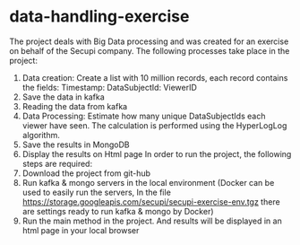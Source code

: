 # data-handling-exercise

The project deals with Big Data processing and was created for an exercise on behalf of the Secupi company.
The following processes take place in the project:
1. Data creation: Create a list with 10 million records, each record contains the fields:
   Timestamp: DataSubjectId: ViewerID
2. Save the data in kafka
3. Reading the data from kafka
4. Data Processing: Estimate how many unique DataSubjectIds each viewer have seen. The calculation is performed using the HyperLogLog algorithm.
5. Save the results in MongoDB
6. Display the results on Html page
In order to run the project, the following steps are required:
1. Download the project from git-hub
2. Run kafka & mongo servers in the local environment
   (Docker can be used to easily run the servers, 
   In the file https://storage.googleapis.com/secupi/secupi-exercise-env.tgz there are settings ready to run kafka & mongo by Docker)
3. Run the main method in the project. And results will be displayed in an html page in your local browser
